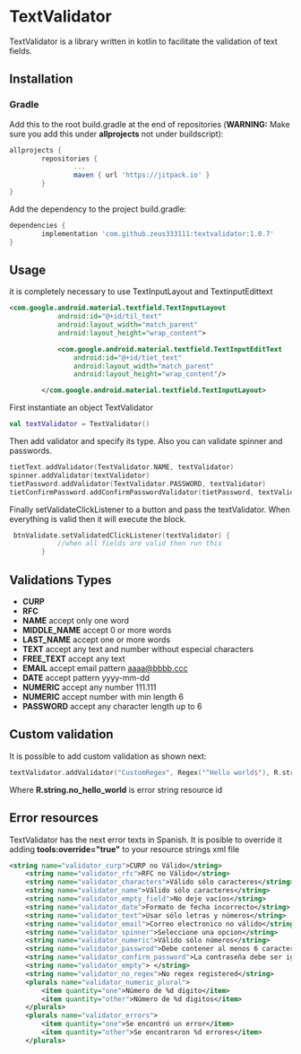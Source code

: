 # TextValidator

TextValidator is a library written in kotlin to facilitate the validation of text fields.

## Installation

### Gradle

Add this to the root build.gradle at the end of repositories (**WARNING:** Make sure you add this under **allprojects** not under buildscript):
```groovy
allprojects {
        repositories {
                ...
                maven { url 'https://jitpack.io' }
        }
}
```

Add the dependency to the project build.gradle:
```Groovy
dependencies {
        implementation 'com.github.zeus333111:textvalidator:1.0.7'
}
```

## Usage
it is completely necessary to use TextInputLayout and TextinputEdittext

```xml
<com.google.android.material.textfield.TextInputLayout
            android:id="@+id/til_text"
            android:layout_width="match_parent"
            android:layout_height="wrap_content">

            <com.google.android.material.textfield.TextInputEditText
                android:id="@+id/tiet_text"
                android:layout_width="match_parent"
                android:layout_height="wrap_content"/>

        </com.google.android.material.textfield.TextInputLayout>
```

First instantiate an object TextValidator

```kotlin
val textValidator = TextValidator()
```

Then add validator and specify its type.
Also you can validate spinner and passwords.

```kotlin
tietText.addValidator(TextValidator.NAME, textValidator)
spinner.addValidator(textValidator)
tietPassword.addValidator(TextValidator.PASSWORD, textValidator)
tietConfirmPassword.addConfirmPasswordValidator(tietPassword, textValidator)
```

Finally setValidateClickListener to a button and pass the textValidator. When everything is valid then it will execute the block.

```kotlin
 btnValidate.setValidatedClickListener(textValidator) {
            //when all fields are valid then run this
        }
```

## Validations Types

- **CURP**
- **RFC**
- **NAME** accept only one word
- **MIDDLE_NAME** accept 0 or more words
- **LAST_NAME** accept one or more words
- **TEXT** accept any text and number without especial characters
- **FREE_TEXT** accept any text
- **EMAIL** accept email pattern aaaa@bbbb.ccc
- **DATE** accept pattern yyyy-mm-dd
- **NUMERIC** accept any number 111.111
- **NUMERIC** accept number with min length 6
- **PASSWORD** accept any character length up to 6

## Custom validation
It is possible to add custom validation as shown next:

```kotlin
textValidator.addValidator("CustomRegex", Regex("^Hello world$"), R.string.no_hello_world)
```

Where **R.string.no_hello_world** is error string resource id

## Error resources

TextValidator has the next error texts in Spanish. It is posible to override it adding **tools:override="true"** to your resource strings xml file

```xml
<string name="validator_curp">CURP no Válido</string>
    <string name="validator_rfc">RFC no Válido</string>
    <string name="validator_characters">Válido sólo caracteres</string>
    <string name="validator_name">Válido sólo caracteres</string>
    <string name="validator_empty_field">No deje vacíos</string>
    <string name="validator_date">Formato de fecha incorrecto</string>
    <string name="validator_text">Usar sólo letras y números</string>
    <string name="validator_email">Correo electronico no válido</string>
    <string name="validator_spinner">Seleccione una opcion</string>
    <string name="validator_numeric">Válido sólo números</string>
    <string name="validator_passwrod">Debe contener al menos 6 caracteres</string>
    <string name="validator_confirm_password">La contraseña debe ser igual</string>
    <string name="validator_empty"> </string>
    <string name="validator_no_regex">No regex registered</string>
    <plurals name="validator_numeric_plural">
        <item quantity="one">Número de %d digito</item>
        <item quantity="other">Número de %d digitos</item>
    </plurals>
    <plurals name="validator_errors">
        <item quantity="one">Se encontró un error</item>
        <item quantity="other">Se encontraron %d errores</item>
    </plurals>
```
